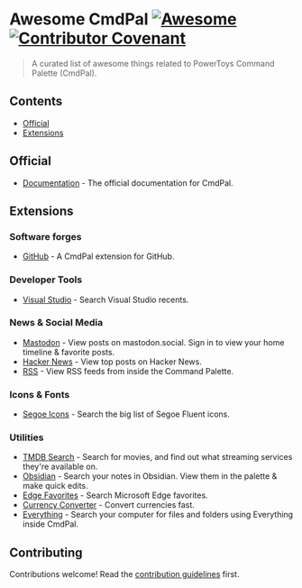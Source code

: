 # Awesome CmdPal [![Awesome](https://awesome.re/badge.svg)](https://awesome.re) [![Contributor Covenant](https://img.shields.io/badge/Contributor%20Covenant-2.1-4baaaa.svg)](code_of_conduct.md)

> A curated list of awesome things related to PowerToys Command Palette (CmdPal).

## Contents

- [Official](#official)
- [Extensions](#extensions)

## Official

- [Documentation](https://learn.microsoft.com/en-us/windows/powertoys/command-palette/overview) - The official documentation for CmdPal.

## Extensions

### Software forges

- [GitHub](https://github.com/microsoft/CmdPalGitHubExtension) - A CmdPal extension for GitHub.

### Developer Tools

- [Visual Studio](https://github.com/davidegiacometti/CmdPal-Extensions) - Search Visual Studio recents.

### News & Social Media

- [Mastodon](https://github.com/zadjii/CmdPalExtensions) - View posts on mastodon.social. Sign in to view your home timeline & favorite posts.
- [Hacker News](https://github.com/zadjii/CmdPalExtensions) - View top posts on Hacker News.
- [RSS](https://github.com/Tlaster/RSS) - View RSS feeds from inside the Command Palette.

### Icons & Fonts

- [Segoe Icons](https://github.com/zadjii/CmdPalExtensions) - Search the big list of Segoe Fluent icons.

### Utilities

- [TMDB Search](https://github.com/zadjii/CmdPalExtensions) - Search for movies, and find out what streaming services they're available on.
- [Obsidian](https://github.com/zadjii/CmdPalExtensions) - Search your notes in Obsidian. View them in the palette & make quick edits.
- [Edge Favorites](https://github.com/davidegiacometti/CmdPal-Extensions) - Search Microsoft Edge favorites.
- [Currency Converter](https://github.com/Tlaster/CurrencyConverter) - Convert currencies fast.
- [Everything](https://github.com/lin-ycv/EverythingCommandPalette) - Search your computer for files and folders using Everything inside CmdPal.

## Contributing

Contributions welcome! Read the [contribution guidelines](CONTRIBUTING.md) first.
